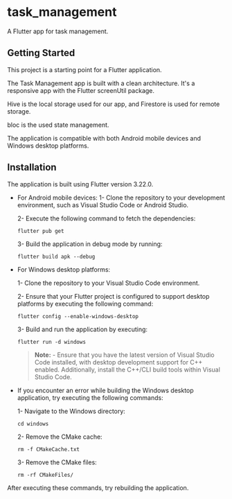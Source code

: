 # task_management

A Flutter app for task management.

## Getting Started

This project is a starting point for a Flutter application.

The Task Management app is built with a clean architecture. It's a responsive app with the Flutter screenUtil package.

Hive is the local storage used for our app, and Firestore is used for remote storage.

bloc is the used state management.

The application is compatible with both Android mobile devices and Windows desktop platforms.

## Installation
The application is built using Flutter version 3.22.0.
- For Android mobile devices:
  1- Clone the repository to your development environment, such as Visual Studio Code or Android Studio.

  2- Execute the following command to fetch the dependencies:

    `flutter pub get`

  3- Build the application in debug mode by running:

    `flutter build apk --debug`

- For Windows desktop platforms:

  1- Clone the repository to your Visual Studio Code environment.

  2- Ensure that your Flutter project is configured to support desktop platforms by executing the following command:

    `flutter config --enable-windows-desktop`

  3- Build and run the application by executing:

    `flutter run -d windows`

  > **Note:** - Ensure that you have the latest version of Visual Studio Code installed, with desktop development support for C++ enabled. Additionally, install the C++/CLI build tools within Visual Studio Code.

 - If you encounter an error while building the Windows desktop application, try executing the following commands:

    1- Navigate to the Windows directory:

      `cd windows`
                  
    2- Remove the CMake cache:

      `rm -f CMakeCache.txt`

   3- Remove the CMake files:

      `rm -rf CMakeFiles/`

 After executing these commands, try rebuilding the application.
  
  
